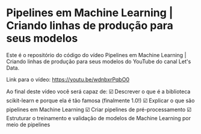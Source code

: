 # Pipelines em Machine Learning | Criando linhas de produção para seus modelos

Este é o repositório do código do vídeo Pipelines em Machine Learning | Criando linhas de produção para seus modelos do YouTube do canal Let's Data.

Link para o vídeo: https://youtu.be/wdnbxrPqbO0

Ao final deste vídeo você será capaz de:
☑️ Descrever o que é a biblioteca scikit-learn e porque ela é tão famosa (finalmente 1.0!)
☑️ Explicar o que são pipelines em Machine Learning
☑️ Criar pipelines de pré-processamento
☑️ Estruturar o treinamento e validação de modelos de Machine Learning por meio de pipelines
